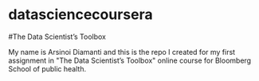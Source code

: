 datasciencecoursera
===================

#The Data Scientist’s Toolbox

My name is Arsinoi Diamanti and this is the repo I created for my first assignment in "The Data Scientist’s Toolbox" online course for Bloomberg School of public health. 
